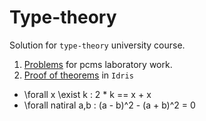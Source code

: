# Type-theory

Solution for ``type-theory`` university course.
1. [Problems](https://github.com/SerTelnov/type-theory/tree/master/practice/resources/tt.pdf) for pcms laboratory work.
2. [Proof of theorems](https://github.com/SerTelnov/type-theory/blob/master/idris/proof.idr) in ``Idris``

* \forall x \exist k : 2 * k == x + x
* \forall natiral a,b : (a - b)^2 - (a + b)^2 = 0 
